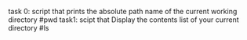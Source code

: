 task 0: script that prints the absolute path name of the current working directory
#pwd
task1: scipt that Display the contents list of your current directory
#ls

